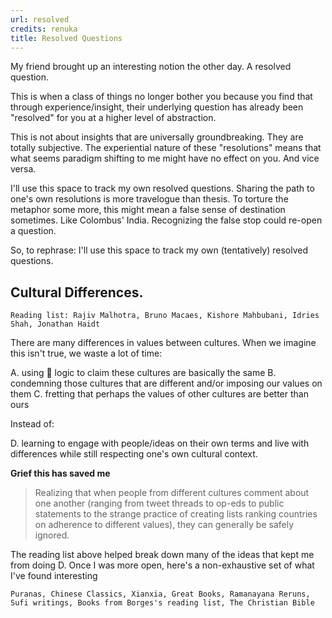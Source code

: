 ```yaml
---
url: resolved
credits: renuka
title: Resolved Questions
---
```


My friend brought up an interesting notion the other day. A resolved question.

This is when a class of things no longer bother you because you find that through experience/insight, their underlying question has already been "resolved" for you at a higher level of abstraction.

This is not about insights that are universally groundbreaking. They are totally subjective. The experiential nature of these "resolutions" means that what seems paradigm shifting to me might have no effect on you. And vice versa. 

I'll use this space to track my own resolved questions. Sharing the path to one's own resolutions is more travelogue than thesis. To torture the metaphor some more, this might mean a false sense of destination sometimes. Like Colombus' India. Recognizing the false stop could re-open a question.

So, to rephrase: I'll use this space to track my own (tentatively) resolved questions.

## Cultural Differences.

`Reading list: Rajiv Malhotra, Bruno Macaes, Kishore Mahbubani, Idries Shah, Jonathan Haidt`
	
There are many differences in values between cultures. When we imagine this isn't true, we waste a lot of time: 

A. using 🥨 logic to claim these cultures are basically the same
B. condemning those cultures that are different and/or imposing our values on them
C. fretting that perhaps the values of other cultures are better than ours

Instead of: 

D. learning to engage with people/ideas on their own terms and live with differences while still respecting one's own cultural context.
	
**Grief this has saved me**
> Realizing that when people from different cultures comment about one another (ranging from tweet threads to op-eds to public statements to the strange practice of creating lists ranking countries on adherence to different values), they can generally be safely ignored.

The reading list above helped break down many of the ideas that kept me from doing D. Once I was more open, here's a non-exhaustive set of what I've found interesting

`Puranas, Chinese Classics, Xianxia, Great Books, Ramanayana Reruns, Sufi writings, Books from Borges's reading list, The Christian Bible`

